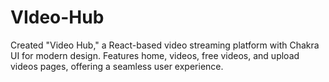 # VIdeo-Hub
Created "Video Hub," a React-based video streaming platform with Chakra UI for modern design. Features home, videos, free videos, and upload videos pages, offering a seamless user experience.
